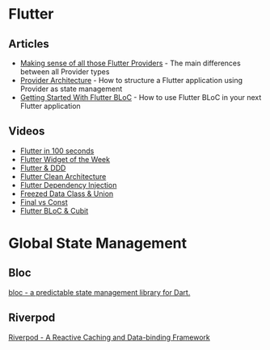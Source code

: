 # Flutter

## Articles
- [Making sense of all those Flutter Providers](https://medium.com/flutter-community/making-sense-all-of-those-flutter-providers-e842e18f45dd) - The main differences between all Provider types
- [Provider Architecture](https://www.filledstacks.com/post/flutter-architecture-my-provider-implementation-guide) - How to structure a Flutter application using Provider as state management
- [Getting Started With Flutter BLoC](https://www.netguru.com/codestories/flutter-bloc) - How to use Flutter BLoC in your next Flutter application

## Videos 
- [Flutter in 100 seconds](https://www.youtube.com/watch?v=lHhRhPV--G0)
- [Flutter Widget of the Week](https://www.youtube.com/playlist?list=PLjxrf2q8roU23XGwz3Km7sQZFTdB996iG)
- [Flutter & DDD](https://www.youtube.com/watch?v=RMiN59x3uH0&list=PLB6lc7nQ1n4iS5p-IezFFgqP6YvAJy84U)
- [Flutter Clean Architecture](https://www.youtube.com/watch?v=KjE2IDphA_U&list=PLB6lc7nQ1n4iYGE_khpXRdJkJEp9WOech)
- [Flutter Dependency Injection](https://www.youtube.com/watch?v=KNcP8z0hWqs)
- [Freezed Data Class & Union](https://www.youtube.com/watch?v=ApvMmTrBaFI)
- [Final vs Const](https://www.youtube.com/watch?v=B1fIqdqwWw8&)
- [Flutter BLoC & Cubit](https://www.youtube.com/watch?v=y564ETOCog8)


# Global State Management

## Bloc

[bloc - a predictable state management library for Dart.](https://bloclibrary.dev/#/)


## Riverpod

[Riverpod - A Reactive Caching and Data-binding Framework](https://riverpod.dev/)
